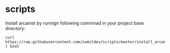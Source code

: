 # scripts


Install arcanist by runnign following commnad in your project base directory: 

	curl https://raw.githubusercontent.com/sumitdev/scripts/master/install_arcanist.sh | bash

